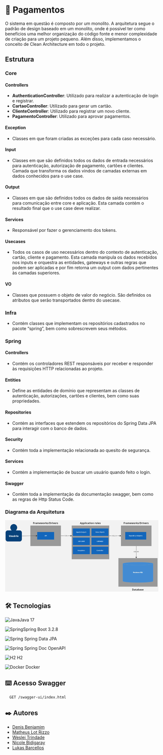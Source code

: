 
# 🚀 Pagamentos

O sistema em questão é composto por um monolito. A arquitetura segue o padrão de design baseado em um monolito, onde é possível ter como benefícios uma melhor organização do código fonte e menor complexidade de criação para um projeto pequeno. Além disso, implementamos o conceito de Clean Architecture em todo o projeto.

## Estrutura

### Core

#### Controllers

- **AuthenticationController**: Utilizado para realizar a autenticação de login e registrar.
- **CartaoController**: Utilizado para gerar um cartão.
- **ClienteController**: Utilizado para registrar um novo cliente.
- **PagamentoController**: Utilizado para aprovar pagamentos.

#### Exception
- Classes em que foram criadas as exceções para cada caso necessário.

#### Input
- Classes em que são definidos todos os dados de entrada necessários para autenticação, autorização de pagamento, cartões e clientes. Camada que transforma os dados vindos de camadas externas em dados conhecidos para o use case.

#### Output
- Classes em que são definidos todos os dados de saída necessários para comunicação entre core e aplicação. Esta camada contém o resultado final que o use case deve realizar.

#### Services
- Responsável por fazer o gerenciamento dos tokens.

#### Usecases
- Todos os casos de uso necessários dentro do contexto de autenticação, cartão, cliente e pagamento. Esta camada manipula os dados recebidos nos inputs e orquestra as entidades, gateways e outras regras que podem ser aplicadas e por fim retorna um output com dados pertinentes às camadas superiores.

#### VO
- Classes que possuem o objeto de valor do negócio. São definidos os atributos que serão transportados dentro do usecase.

### Infra

- Contém classes que implementam os repositórios cadastrados no pacote “spring”, bem como sobrescrevem seus métodos.

### Spring

#### Controllers
- Contém os controladores REST responsáveis por receber e responder às requisições HTTP relacionadas ao projeto.

#### Entities
- Define as entidades de domínio que representam as classes de autenticação, autorizações, cartões e clientes, bem como suas propriedades.

#### Repositories
- Contém as interfaces que estendem os repositórios do Spring Data JPA para interagir com o banco de dados.

#### Security
- Contém toda a implementação relacionada ao quesito de segurança.

#### Services
- Contém a implementação de buscar um usuário quando feito o login.

#### Swagger
- Contém toda a implementação da documentação swagger, bem como as regras de Http Status Code.

### Diagrama da Arquitetura

![Diagrama do Sistema](imagens/diagrama.png)

## 🛠️ Tecnologias

![Java](https://skillicons.dev/icons?i=java)Java 17

![Spring](https://skillicons.dev/icons?i=spring)Spring Boot 3.2.8

![Spring](https://skillicons.dev/icons?i=spring)
Spring Data JPA

![Spring](https://skillicons.dev/icons?i=spring)
Spring Doc OpenAPI

![H2](https://skillicons.dev/icons?i=scala)
H2

![Docker](https://skillicons.dev/icons?i=docker)
Docker


## ⌨️ Acesso Swagger
```http
  GET /swagger-ui/index.html
```

## ✒️ Autores

- [Denis Benjamim](https://www.github.com/denisbenjamim)
- [Matheus Lot Rizzo](https://www.github.com/MatheusLotRizzo)
- [Weslei Trindade](https://www.github.com/westrindade)
- [Nicole Bidigaray](https://www.github.com/Nicole-Bidigaray)
- [Lukas Barcellos](https://www.github.com/Lukas-Barcellos)
